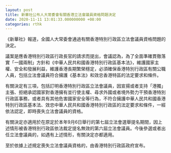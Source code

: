 ```yaml
---
layout: post
title: 新華社公布人大常委會有關香港立法會議員資格問題決定
date: 2020-11-11 13:01:33.000000000 +08:00
categories: rthk
---
```


《新華社》報道，全國人大常委會通過有關香港特別行政區立法會議員資格問題的決定。

議案是應香港特別行政區行政長官的請求而提出，會議認為，為了全面準確貫徹落實「一國兩制」方針和《中華人民共和國香港特別行政區基本法》，維護國家主權、安全和發展利益，維護香港長期繁榮穩定，必須確保香港特別行政區有關公職人員，包括立法會議員符合擁護《基本法》和效忠香港特區的法定要求和條件。

有關決定有三項，包括訂明香港特別行政區立法會議員，因宣揚或者支持「港獨」主張、拒絕承認國家對香港擁有並行使主權、尋求外國或者境外勢力干預香港特別行政區事務，或者具有其他危害國家安全等行為，不符合擁護中華人民共和國香港特別行政區基本法、效忠中華人民共和國香港特別行政區的法定要求和條件，一經依法認定，即時喪失立法會議員的資格。

有關決定亦適用於在原定於本年9月6日舉行的第七屆立法會選舉提名期間，因上述情形被香港特別行政區依法裁定提名無效的第六屆立法會議員。今後參選或者出任立法會議員的，如遇有上述情形，有關決定亦都適用。

至於依據上述規定喪失立法會議員資格的，由香港特別行政區政府宣布。
